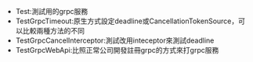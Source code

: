 - Test:測試用的grpc服務
- TestGrpcTimeout:原生方式設定deadline或CancellationTokenSource，可以比較兩種方法的不同
- TestGrpcCancelInterceptor:測試改用inteceptor來測試deadline
- TestGrpcWebApi:比照正常公司開發註冊grpc的方式來打grpc服務
